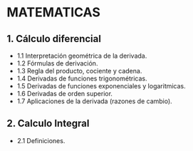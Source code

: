 # MATEMATICAS

## 1. Cálculo diferencial
- 1.1 Interpretación geométrica de la derivada.
- 1.2 Fórmulas de derivación.
- 1.3 Regla del producto, cociente y cadena.
- 1.4 Derivadas de funciones trigonométricas.
- 1.5 Derivadas de funciones exponenciales y logaritmicas.
- 1.6 Derivadas de orden superior.
- 1.7 Aplicaciones de la derivada (razones de cambio).

## 2. Calculo Integral
- 2.1 Definiciones.